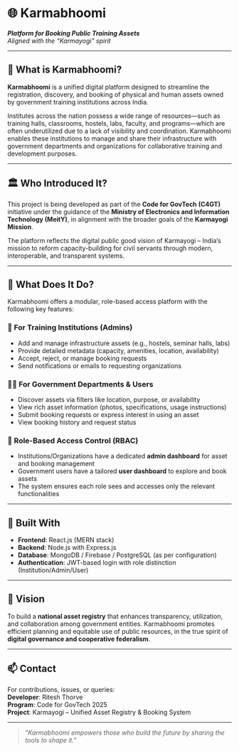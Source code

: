 # 🌐 Karmabhoomi

**_Platform for Booking Public Training Assets_**  
_Aligned with the “Karmayogi” spirit_

---

## 📌 What is Karmabhoomi?

**Karmabhoomi** is a unified digital platform designed to streamline the registration, discovery, and booking of physical and human assets owned by government training institutions across India.

Institutes across the nation possess a wide range of resources—such as training halls, classrooms, hostels, labs, faculty, and programs—which are often underutilized due to a lack of visibility and coordination. Karmabhoomi enables these institutions to manage and share their infrastructure with government departments and organizations for collaborative training and development purposes.

---

## 🏛️ Who Introduced It?

This project is being developed as part of the **Code for GovTech (C4GT)** initiative under the guidance of the **Ministry of Electronics and Information Technology (MeitY)**, in alignment with the broader goals of the **Karmayogi Mission**.

The platform reflects the digital public good vision of Karmayogi – India’s mission to reform capacity-building for civil servants through modern, interoperable, and transparent systems.

---

## 🎯 What Does It Do?

Karmabhoomi offers a modular, role-based access platform with the following key features:

### 🏫 For Training Institutions (Admins)
- Add and manage infrastructure assets (e.g., hostels, seminar halls, labs)
- Provide detailed metadata (capacity, amenities, location, availability)
- Accept, reject, or manage booking requests
- Send notifications or emails to requesting organizations

### 🧑‍💼 For Government Departments & Users
- Discover assets via filters like location, purpose, or availability
- View rich asset information (photos, specifications, usage instructions)
- Submit booking requests or express interest in using an asset
- View booking history and request status

### 🔐 Role-Based Access Control (RBAC)
- Institutions/Organizations have a dedicated **admin dashboard** for asset and booking management
- Government users have a tailored **user dashboard** to explore and book assets
- The system ensures each role sees and accesses only the relevant functionalities

---

## 🔧 Built With

- **Frontend**: React.js (MERN stack)
- **Backend**: Node.js with Express.js
- **Database**: MongoDB / Firebase / PostgreSQL (as per configuration)
- **Authentication**: JWT-based login with role distinction (Institution/Admin/User)

---

## 🔮 Vision

To build a **national asset registry** that enhances transparency, utilization, and collaboration among government entities. Karmabhoomi promotes efficient planning and equitable use of public resources, in the true spirit of **digital governance and cooperative federalism**.

---

## 📫 Contact

For contributions, issues, or queries:  
**Developer**: Ritesh Thorve  
**Program**: Code for GovTech 2025  
**Project**: Karmayogi – Unified Asset Registry & Booking System  

---

> _"Karmabhoomi empowers those who build the future by sharing the tools to shape it."_

